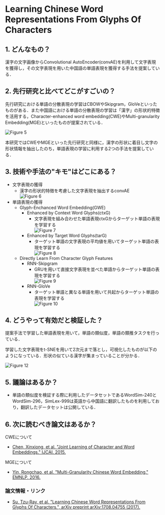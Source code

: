 # Learning Chinese Word Representations From Glyphs Of Characters

## 1. どんなもの？

漢字の文字画像からConvolutional AutoEncoder(convAE)を利用して文字表現を獲得し，その文字表現を用いた中国語の単語表現を獲得する手法を提案している．

## 2. 先行研究と比べてどこがすごいの？

先行研究における単語の分散表現の学習はCBOWやSkipgram，GloVeといったものがある．また中国語における単語の分散表現の学習は「漢字」の形状的特徴を活用する，Character-enhanced word embedding(CWE)やMulti-granularity Embedding(MGE)といったものが提案されている．

![Figure 5](https://raw.githubusercontent.com/shunk031/paper-survey/master/images/NLP/Learning_Chinese_Word_Representations_From_Glyphs_Of_Characters/figure5.png)

本研究ではCWEやMGEといった先行研究と同様に，漢字の形状に着目し文字の形状情報を抽出したのち，単語表現の学習に利用する2つの手法を提案している．

## 3. 技術や手法の"キモ"はどこにある？

* 文字表現の獲得
  * 漢字の形状的特徴を考慮した文字表現を抽出するconvAE  
	![Figure 6](https://raw.githubusercontent.com/shunk031/paper-survey/master/images/NLP/Learning_Chinese_Word_Representations_From_Glyphs_Of_Characters/figure6.png)
* 単語表現の獲得
  * Glyph-Enchanced Word Embedding(GWE)
	* Enhanced by Context Word Glyphs(ctxG)
	  * 文字表現を組み合わせた単語表現ctxGからターゲット単語の表現を学習する  
	  ![Figure 7](https://raw.githubusercontent.com/shunk031/paper-survey/master/images/NLP/Learning_Chinese_Word_Representations_From_Glyphs_Of_Characters/figure7.png)
	* Enhanced by Target Word Glyphs(tarG)
	  * ターゲット単語の文字表現の平均値を用いてターゲット単語の表現を学習する  
	  ![Figure 8](https://raw.githubusercontent.com/shunk031/paper-survey/master/images/NLP/Learning_Chinese_Word_Representations_From_Glyphs_Of_Characters/figure8.png)
  * Directly Learn From Character Glyph Features
	* RNN-Skipgram
	  * GRUを用いて直接文字表現を並べた単語からターゲット単語の表現を学習する  
	  ![Figure 9](https://raw.githubusercontent.com/shunk031/paper-survey/master/images/NLP/Learning_Chinese_Word_Representations_From_Glyphs_Of_Characters/figure9.png)
	* RNN-GloVe
	  * ターゲット単語と異なる単語を用いて共起からターゲット単語の表現を学習する  
	  ![Figure 10](https://raw.githubusercontent.com/shunk031/paper-survey/master/images/NLP/Learning_Chinese_Word_Representations_From_Glyphs_Of_Characters/figure10.png)

## 4. どうやって有効だと検証した？

提案手法で学習した単語表現を用いて，単語の類似度，単語の類推タスクを行っている．

学習した文字表現をt-SNEを用いて2次元まで落とし，可視化したものが以下のようになっている．形状の似ている漢字が集まっていることが分かる．

![Figure 12](https://raw.githubusercontent.com/shunk031/paper-survey/master/images/NLP/Learning_Chinese_Word_Representations_From_Glyphs_Of_Characters/figure12.png)

## 5. 議論はあるか？

* 単語の類似度を検証する際に利用したデータセットであるWordSim-240とWordSim-296，SimLex-999は英語から中国語に翻訳したものを利用しており，翻訳したデータセットは公開している．

## 6. 次に読むべき論文はあるか？

CWEについて
* [Chen, Xinxiong, et al. "Joint Learning of Character and Word Embeddings." IJCAI. 2015.](http://www.aaai.org/ocs/index.php/IJCAI/IJCAI15/paper/download/11000/10834)

MGEについて
* [Yin, Rongchao, et al. "Multi-Granularity Chinese Word Embedding." EMNLP. 2016.](http://www.aclweb.org/anthology/D/D16/D16-1100.pdf)

### 論文情報・リンク

* [Su, Tzu-Ray, et al. "Learning Chinese Word Representations From Glyphs Of Characters.", arXiv preprint arXiv:1708.04755 (2017).](https://arxiv.org/abs/1708.04755)
